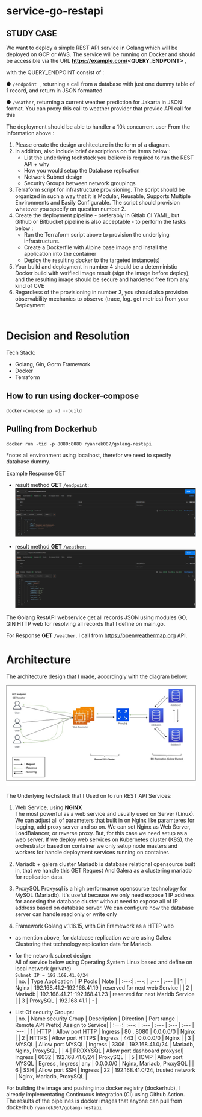 # service-go-restapi

## STUDY CASE

We want to deploy a simple REST API service in Golang which will be deployed on GCP or AWS.
The service will be running on Docker and should be accessible via the URL
**https://example.com/<QUERY_ENDPOINT>** , 

with the QUERY_ENDPOINT consist of :


●  `/endpoint `, returning a call from a database with just one dummy table of 1 record, and return in JSON formatted


● `/weather`, returning a current weather prediction for Jakarta in JSON format. You can
proxy this call to weather provider that provide API call for this


The deployment should be able to handler a 10k concurrent user
From the information above :
1. Please create the design architecture in the form of a diagram.
2. In addition, also include brief descriptions on the items below :
   - List the underlying techstack you believe is required to run the REST API + why
   - How you would setup the Database replication
   - Network Subnet design
   - Security Groups between network groupings
3. Terraform script for infrastructure provisioning. The script should be organized in such a
way that it is Modular, Reusable, Supports Multiple Environments and Easily
Configurable. The script should provision whatever you specify on question number 2.
4. Create the deployment pipeline - preferably in Gitlab CI YAML, but Github or Bitbucket
pipeline is also acceptable - to perform the tasks below :
   - Run the Terraform script above to provision the underlying infrastructure.
   - Create a Dockerfile with Alpine base image and install the application into the container
   - Deploy the resulting docker to the targeted instance(s)
5. Your build and deployment in number 4 should be a deterministic Docker build with
verified image result (sign the image before deploy), and the resulting image should be
secure and hardened free from any kind of CVE
6. Regardless of the provisioning in number 3, you should also provision observability
mechanics to observe (trace, log. get metrics) from your Deployment
<br><br>

# Decision and Resolution

Tech Stack:
 - Golang, Gin, Gorm Framework
 - Docker
 - Terraform

 ## How to run using docker-compose
 ```
 docker-compose up -d --build
 ```
## Pulling from Dockerhub
```
docker run -tid -p 8080:8080 ryanrek007/golang-restapi
```
*note: all environment using localhost, therefor we need to specify database dummy.

Example Response GET
- result method **GET** `/endpoint`:<br />
![response method GET /endpoint](documentation/GET_Endpoint.png) <br />

- result method **GET** `/weather`:<br />
![response method GET /endpoint](documentation/GET_weather.png) <br />

The Golang RestAPI webservice get all records JSON using modules GO, GIN HTTP web for resolving all records that I define on main.go. <br />

For Response **GET** `/weather`, I call from https://openweathermap.org API.<br />

# Architecture

The architecture design that I made, accordingly with the diagram below: <br />

![Architecture Design Image](documentation/Diagram-Architecture.jpg) <br />

The Underlying techstack that I Used on to run REST API Services:
1. Web Service, using **NGINX** <br />
The most powerful as a web service and usually used on Server (Linux). We can adjust all of parameters that built in on Nginx like paramteres for logging, add proxy server and so on. We  can set Nginx as Web Server, LoadBalancer, or reverse proxy. But, for this case we need setup as a web server. If we deploy web services on Kubernetes cluster (K8S), the orchestrator based on container we only setup node masters and workers for handle deployment services running on container.

2. Mariadb + galera cluster
Mariadb is database relational opensource built in, that we handle this GET Request And Galera as a clustering mariadb for replication data. 

3. ProxySQL
Proxysql is a high performance opensource technology for MySQL (Mariadb).
It's useful because we only need expose 1 IP address for accesing the database cluster without need to expose all of IP address based on database server. We can configure how the database server can handle read only or write only

4. Framework Golang v.1.16.15, with Gin Framework as a HTTP web

- as mention above, for database replication we are using Galera Clustering that technology replication data for Mariadb.


- for the network subnet design: <br />
All of service below using Operating System Linux based and define on local network (private) <br />
  ``Subnet IP = 192.168.41.0/24`` <br />
    | no.  | Type Application  | IP Pools                     | Note                             |
    | :---:|  :---:            | :---                         | :---                             |
    | 1    | Nginx             | 192.168.41.2-192.168.41.19   | reserved for next web Service       |
    | 2    | Mariadb           | 192.168.41.21-192.168.41.23  | reserved for next Maridb Service    |
    | 3    | ProxySQL          | 192.168.41.1                 |   -                              |


- List Of security Groups: <br />
    | no.  | Name security Group  | Description        | Direction       | Port range | Remote API Prefix| Assign to Service|
    | :---:|  :---:     | :---                         | :---            | :---       | :---             | :---|
    | 1    | HTTP       | Allow port HTTP              | Ingress         | 80 , 8080  | 0.0.0.0/0        | Nginx |
    | 2    | HTTPS      | Allow port HTTPS             | Ingress         | 443        | 0.0.0.0/0        | Nginx |
    | 3    | MYSQL      | Allow port MYSQL             | Ingress         | 3306       | 192.168.41.0/24  | Mariadb, Nginx, ProxySQL |
    | 4    | PROXYSQL   | Allow port dashboard proxysql| Ingress         | 6032       | 192.168.41.0/24  | ProxySQL |
    | 5    | ICMP       | Allow port MYSQL             | Egress , Ingress| any        | 0.0.0.0/0        | Nginx, Mariadb, ProxySQL |
    | 6    | SSH        | Allow port SSH               | Ingress         | 22         | 192.168.41.0/24, trusted network  | Nginx, Mariadb, ProxySQL |

For building the image and pushing into docker registry (dockerhub), I already implementating Continuous Integration (CI) using Github Action. The results of the pipelines is docker images that anyone can pull from dockerhub `ryanrek007/golang-restapi`